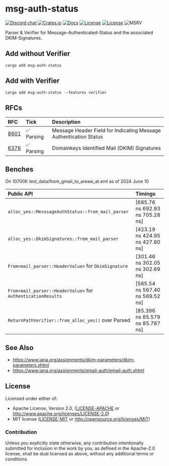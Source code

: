 # msg-auth-status

[![Discord chat][discord-badge]][discord-url]
[![Crates.io](https://img.shields.io/crates/v/msg-auth-status.svg)](https://crates.io/crates/msg-auth-status)
[![Docs](https://docs.rs/msg-auth-status/badge.svg)](https://docs.rs/msg-auth-status)
[![License](https://img.shields.io/badge/License-Apache%202.0-blue.svg)](https://opensource.org/licenses/Apache-2.0)
[![License](https://img.shields.io/badge/License-MIT-yellow.svg)](https://opensource.org/licenses/MIT)
![MSRV](https://img.shields.io/badge/MSRV-1.70.0-blue)

Parser & Verifier for Message-Authenticated-Status and the associated DKIM-Signatures.

## Add without Verifier

```ignore
cargo add msg-auth-status
```

## Add with Verifier

```ignore
cargo add msg-auth-status --features verifier
```

## RFCs

| RFC    | Tick | Description
| :---   | :--- | :--- |
| [8601] | ✅ Parsing | Message Header Field for Indicating Message Authentication Status |
| [6376] | ✅ Parsing | Domainkeys Identified Mail (DKIM) Signatures                      |

## Benches

On 10700K test_data/from_gmail_to_arewe_at.eml as of 2024 June 10

| Public API                                                   | Timings                         |
| :---                                                         | :---                            |
| `alloc_yes::MesssageAuthStatus::from_mail_parser`            | [685.76 ns 692.93 ns 705.28 ns] |
| `alloc_yes::DkimSignatures::from_mail_parser`                | [423.19 ns 424.95 ns 427.80 ns] |
| `From<mail_parser::HeaderValue>` for `DkimSignature`         | [301.46 ns 302.05 ns 302.69 ns] | 
| `From<mail_parser::HeaderValue>` for `AuthenticationResults` | [565.54 ns 567.40 ns 569.52 ns] |
| `ReturnPathVerifier::from_alloc_yes()` over Parsed           | [85.396 ns 85.579 ns 85.787 ns] |

## See Also

- https://www.iana.org/assignments/dkim-parameters/dkim-parameters.xhtml
- https://www.iana.org/assignments/email-auth/email-auth.xhtml

[8601]: https://datatracker.ietf.org/doc/html/rfc8601
[6376]: https://datatracker.ietf.org/doc/html/rfc6376

## License

Licensed under either of:

 * Apache License, Version 2.0, ([LICENSE-APACHE](LICENSE-APACHE) or http://www.apache.org/licenses/LICENSE-2.0)
 * MIT license ([LICENSE-MIT](LICENSE-MIT) or http://opensource.org/licenses/MIT)

### Contribution

Unless you explicitly state otherwise, any contribution intentionally submitted for inclusion in the work by you, as defined in the Apache-2.0 license, shall be dual licensed as above, without any additional terms or conditions.

[discord-badge]: https://img.shields.io/discord/934761553952141402.svg?logo=discord
[discord-url]: https://discord.gg/rXVsmzhaZa
